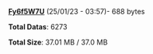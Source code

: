 [**Fy6f5W7U**](/data/Fy6f5W7U.txt) (25/01/23 - 03:57)- 688 bytes

**Total Datas**: 6273

**Total Size**: 37.01 MB / 37.0 MB